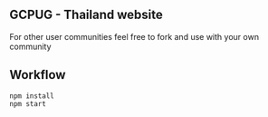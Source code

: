 ## GCPUG - Thailand website
For other user communities feel free to fork and use with your own community

## Workflow
```
npm install
npm start
```
